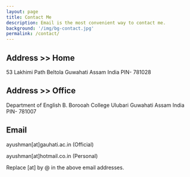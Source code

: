 ```yaml
---
layout: page
title: Contact Me
description: Email is the most convenient way to contact me.
background: '/img/bg-contact.jpg'
permalink: /contact/
---
```

## Address >> Home

53 Lakhimi Path
Beltola Guwahati
Assam India
PIN- 781028

## Address >> Office

Department of English
B. Borooah College 
Ulubari Guwahati 
Assam India 
PIN- 781007

## Email

ayushman[at]gauhati.ac.in (Official)

ayushman[at]hotmail.co.in (Personal)

Replace [at] by @ in the above email addresses.
